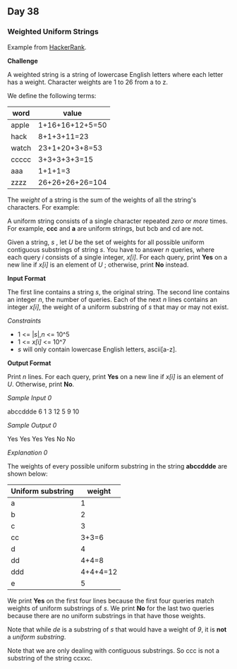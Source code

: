 ## Day 38 ##

### Weighted Uniform Strings ###

Example from [HackerRank](https://www.hackerrank.com/challenges/weighted-uniform-string/problem).

**Challenge**

A weighted string is a string of lowercase English letters where each letter has a weight. Character weights are 1 to 26 from a to z.

We define the following terms:

| word  | value           |
|-------|-----------------|
| apple | 1+16+16+12+5=50 |
| hack  | 8+1+3+11=23     |
| watch | 23+1+20+3+8=53  |
| ccccc | 3+3+3+3+3=15    |
| aaa   | 1+1+1=3         |
| zzzz  | 26+26+26+26=104 |


The _weight_ of a string is the sum of the weights of all the string's characters. For example:

A uniform string consists of a single character repeated _zero_ or _more_ times. For example, **ccc** and **a** are uniform strings, but bcb and cd are not.

Given a string, _s_ , let _U_ be the set of weights for all possible uniform contiguous substrings of string _s_. You have to answer _n_ queries, where each query _i_ consists of a single integer, _x[i]_. For each query, print **Yes** on a new line if _x[i]_ is an element of _U_ ; otherwise, print **No** instead.

**Input Format**

The first line contains a string _s_, the original string.
The second line contains an integer _n_, the number of queries.
Each of the next _n_ lines contains an integer _x[i]_, the weight of a uniform substring of _s_ that may or may not exist.

_Constraints_

+ 1 <= |_s_|,_n_ <= 10^5
+ 1 <= _x[i]_ <= 10^7
+ _s_ will only contain lowercase English letters, ascii[a-z].

**Output Format**

Print _n_ lines. For each query, print **Yes** on a new line if _x[i]_ is an element of _U_. Otherwise, print **No**.

_Sample Input 0_

abccddde
6
1
3
12
5
9
10

_Sample Output 0_

Yes
Yes
Yes
Yes
No
No

_Explanation 0_

The weights of every possible uniform substring in the string **abccddde** are shown below:

| Uniform substring  | weight           |
|-------|-----------------|
| a | 1 |
| b  | 2    |
| c | 3 |
| cc | 3+3=6 |
| d | 4 |
| dd | 4+4=8 |
| ddd | 4+4+4=12 |
| e | 5 |

We print **Yes** on the first four lines because the first four queries match weights of uniform substrings of _s_. We print **No** for the last two queries because there are no uniform substrings in that have those weights.

Note that while _de_ is a substring of _s_ that would have a weight of _9_, it is **not** a _uniform substring_.

Note that we are only dealing with contiguous substrings. So ccc is not a substring of the string ccxxc.
